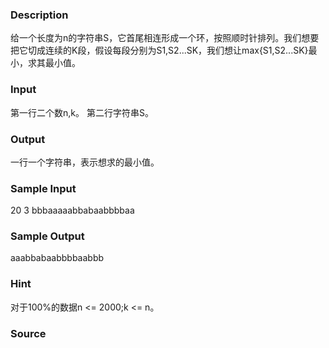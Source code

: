 
### Description
给一个长度为n的字符串S，它首尾相连形成一个环，按照顺时针排列。我们想要
把它切成连续的K段，假设每段分别为S1,S2...SK，我们想让max{S1,S2...SK}最
小，求其最小值。


### Input
第一行二个数n,k。
第二行字符串S。


### Output
一行一个字符串，表示想求的最小值。

### Sample Input
20 3
bbbaaaaabbabaabbbbaa

### Sample Output
aaabbabaabbbbaabbb

### Hint
对于100%的数据n <= 2000;k <= n。

### Source
